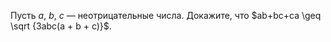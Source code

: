 Пусть  $a$, $b$, $c$ — неотрицательные числа. Докажите, что 
$ab+bc+ca \geq \sqrt {3abc(a + b + c)}$.